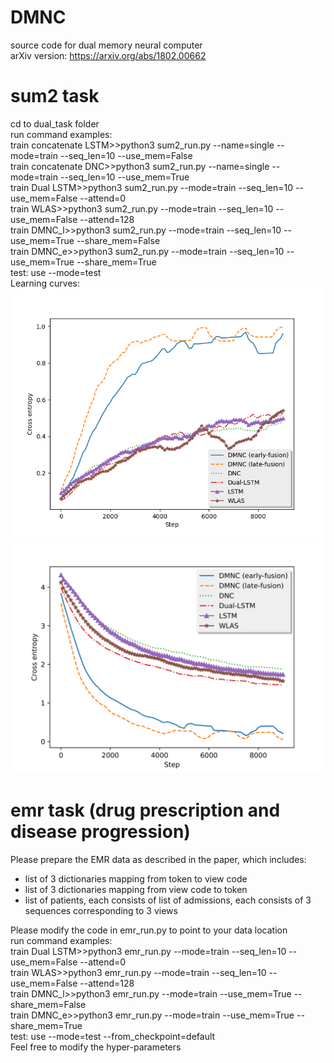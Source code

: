 # DMNC
source code for dual memory neural computer  
arXiv version: https://arxiv.org/abs/1802.00662

# sum2 task
cd to dual_task folder  
run command examples:  
train concatenate LSTM>>python3 sum2_run.py --name=single --mode=train --seq_len=10 --use_mem=False  
train concatenate DNC>>python3 sum2_run.py --name=single --mode=train --seq_len=10 --use_mem=True  
train Dual LSTM>>python3 sum2_run.py --mode=train --seq_len=10 --use_mem=False --attend=0  
train WLAS>>python3 sum2_run.py --mode=train --seq_len=10 --use_mem=False --attend=128  
train DMNC_l>>python3 sum2_run.py --mode=train --seq_len=10 --use_mem=True --share_mem=False  
train DMNC_e>>python3 sum2_run.py --mode=train --seq_len=10 --use_mem=True --share_mem=True  
test: use --mode=test  
Learning curves:  
![Alt text](./dual_task/sum2_acc.png?raw=true "Training Accuracy (%)")  
![Alt text](./dual_task/sum2_loss.png?raw=true "Training Loss") 

# emr task (drug prescription and disease progression)
Please prepare the EMR data as described in the paper, which includes:  
+ list of 3 dictionaries mapping from token to view code
+ list of 3 dictionaries mapping from view code to token
+ list of patients, each consists of list of admissions, each consists of 3 sequences corresponding to 3 views  

Please modify the code in emr_run.py to point to your data location  
run command examples:  
train Dual LSTM>>python3 emr_run.py --mode=train --seq_len=10 --use_mem=False --attend=0  
train WLAS>>python3 emr_run.py --mode=train --seq_len=10 --use_mem=False --attend=128  
train DMNC_l>>python3 emr_run.py --mode=train --use_mem=True --share_mem=False  
train DMNC_e>>python3 emr_run.py --mode=train --use_mem=True --share_mem=True  
test: use --mode=test --from_checkpoint=default  
Feel free to modify the hyper-parameters